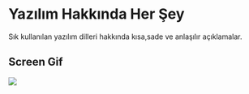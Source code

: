 <h1>Yazılım Hakkında Her Şey</h1>

Sık kullanılan yazılım dilleri hakkında kısa,sade ve anlaşılır açıklamalar.

<h2>Screen Gif </h2>

![](Yazilim-hakkinda-her-sey.gif)